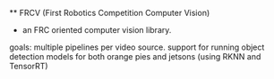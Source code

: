 ** FRCV (First Robotics Competition Computer Vision)

* an FRC oriented computer vision library.

goals:
multiple pipelines per video source.
support for running object detection models for both orange pies and jetsons (using RKNN and TensorRT)